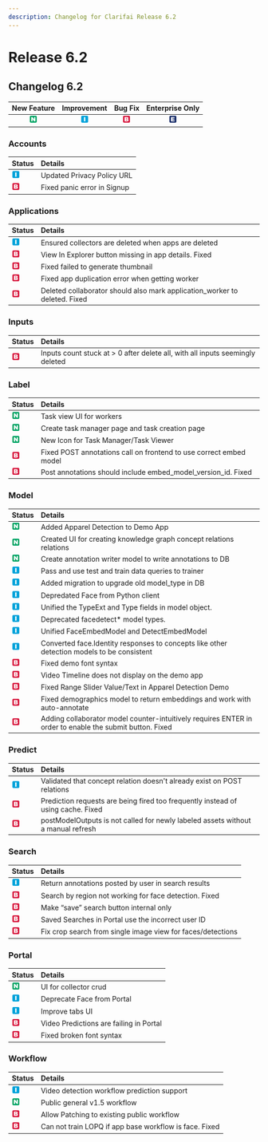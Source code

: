 ```yaml
---
description: Changelog for Clarifai Release 6.2
---
```


# Release 6.2

## Changelog 6.2

| New Feature | Improvement | Bug Fix | Enterprise Only |
| :---: | :---: | :---: | :---: |
| ![](/img/new_feature.jpg) | ![](/img/improvement.jpg) | ![](/img/bug.jpg) | ![](/img/enterprise.jpg) |

### Accounts

| Status | Details |
| :--- | :--- |
| ![](/img/improvement.jpg) | Updated Privacy Policy URL |
| ![](/img/bug.jpg) | Fixed panic error in Signup |

### Applications

| Status | Details |
| :--- | :--- |
| ![](/img/improvement.jpg) | Ensured collectors are deleted when apps are deleted |
| ![](/img/bug.jpg) | View In Explorer button missing in app details. Fixed |
| ![](/img/bug.jpg) | Fixed failed to generate thumbnail |
| ![](/img/bug.jpg) | Fixed app duplication error when getting worker |
| ![](/img/bug.jpg) | Deleted collaborator should also mark application\_worker to deleted. Fixed |

### Inputs

| Status | Details |
| :--- | :--- |
| ![](/img/bug.jpg) | Inputs count stuck at &gt; 0 after delete all, with all inputs seemingly deleted |

### Label

| Status | Details |
| :--- | :--- |
| ![](/img/new_feature.jpg) | Task view UI for workers |
| ![](/img/new_feature.jpg) | Create task manager page and task creation page |
| ![](/img/new_feature.jpg) | New Icon for Task Manager/Task Viewer |
| ![](/img/bug.jpg) | Fixed POST annotations call on frontend to use correct embed model |
| ![](/img/bug.jpg) | Post annotations should include embed\_model\_version\_id. Fixed |

### Model

| Status | Details |
| :--- | :--- |
| ![](/img/new_feature.jpg) | Added Apparel Detection to Demo App |
| ![](/img/new_feature.jpg) | Created UI for creating knowledge graph concept relations relations |
| ![](/img/new_feature.jpg) | Create annotation writer model to write annotations to DB |
| ![](/img/improvement.jpg) | Pass and use test and train data queries to trainer |
| ![](/img/improvement.jpg) | Added migration to upgrade old model\_type in DB |
| ![](/img/improvement.jpg) | Depredated Face from Python client |
| ![](/img/improvement.jpg) | Unified the TypeExt and Type fields in model object. |
| ![](/img/improvement.jpg) | Deprecated facedetect\* model types. |
| ![](/img/improvement.jpg) | Unified FaceEmbedModel and DetectEmbedModel |
| ![](/img/improvement.jpg) | Converted face.Identity responses to concepts like other detection models to be consistent |
| ![](/img/bug.jpg) | Fixed demo font syntax |
| ![](/img/bug.jpg) | Video Timeline does not display on the demo app |
| ![](/img/bug.jpg) | Fixed Range Slider Value/Text in Apparel Detection Demo |
| ![](/img/bug.jpg) | Fixed demographics model to return embeddings and work with auto-annotate |
| ![](/img/bug.jpg) | Adding collaborator model counter-intuitively requires ENTER in order to enable the submit button. Fixed |

### Predict

| Status | Details |
| :--- | :--- |
| ![](/img/improvement.jpg) | Validated that concept relation doesn't already exist on POST relations |
| ![](/img/bug.jpg) | Prediction requests are being fired too frequently instead of using cache. Fixed |
| ![](/img/bug.jpg) | postModelOutputs is not called for newly labeled assets without a manual refresh |

### Search

| Status | Details |
| :--- | :--- |
| ![](/img/improvement.jpg) | Return annotations posted by user in search results |
| ![](/img/bug.jpg) | Search by region not working for face detection. Fixed |
| ![](/img/bug.jpg) | Make “save” search button internal only |
| ![](/img/bug.jpg) | Saved Searches in Portal use the incorrect user ID |
| ![](/img/bug.jpg) | Fix crop search from single image view for faces/detections |

### Portal

| Status | Details |
| :--- | :--- |
| ![](/img/new_feature.jpg) | UI for collector crud |
| ![](/img/improvement.jpg) | Deprecate Face from Portal |
| ![](/img/improvement.jpg) | Improve tabs UI |
| ![](/img/bug.jpg) | Video Predictions are failing in Portal |
| ![](/img/bug.jpg) | Fixed broken font syntax |

### Workflow

| Status | Details |
| :--- | :--- |
| ![](/img/improvement.jpg) | Video detection workflow prediction support |
| ![](/img/new_feature.jpg) | Public general v1.5 workflow |
| ![](/img/bug.jpg) | Allow Patching to existing public workflow |
| ![](/img/bug.jpg) | Can not train LOPQ if app base workflow is face. Fixed |
